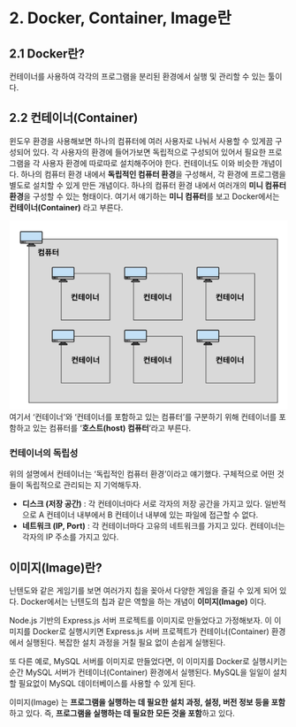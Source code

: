 # 2. Docker, Container, Image란
## 2.1 Docker란?
컨테이너를 사용하여 각각의 프로그램을 분리된 환경에서 실행 및 관리할 수 있는 툴이다.

## 2.2 컨테이너(Container)
윈도우 환경을 사용해보면 하나의 컴퓨터에 여러 사용자로 나눠서 사용할 수 있게끔 구성되어 있다. 각 사용자의 환경에 들어가보면 독립적으로 구성되어 있어서 필요한 프로그램을 각 사용자 환경에 따로따로 설치해주어야 한다.
컨테이너도 이와 비슷한 개념이다. 하나의 컴퓨터 환경 내에서 **독립적인 컴퓨터 환경**을 구성해서, 각 환경에 프로그램을 별도로 설치할 수 있게 만든 개념이다. 하나의 컴퓨터 환경 내에서 여러개의 **미니 컴퓨터 환경**을 구성할 수 있는 형태이다. 여기서 얘기하는 **미니 컴퓨터**를 보고 Docker에서는 **컨테이너(Container)** 라고 부른다.

![container](/media/도구%20및%20환경/Docker/container.webp)
여기서 ‘컨테이너’와 ‘컨테이너를 포함하고 있는 컴퓨터’를 구분하기 위해 컨테이너를 포함하고 있는 컴퓨터를 ‘**호스트(host) 컴퓨터**’라고 부른다.

### 컨테이너의 독립성
위의 설명에서 컨테이너는 ‘독립적인 컴퓨터 환경’이라고 얘기했다. 구체적으로 어떤 것들이 독립적으로 관리되는 지 기억해두자.
- **디스크 (저장 공간)** : 각 컨테이너마다 서로 각자의 저장 공간을 가지고 있다. 일반적으로 A 컨테이너 내부에서 B 컨테이너 내부에 있는 파일에 접근할 수 없다.
- **네트워크 (IP, Port)** : 각 컨테이너마다 고유의 네트워크를 가지고 있다. 컨테이너는 각자의 IP 주소를 가지고 있다.

## 이미지(Image)란?
닌텐도와 같은 게임기를 보면 여러가지 칩을 꽂아서 다양한 게임을 즐길 수 있게 되어 있다. Docker에서는 닌텐도의 칩과 같은 역할을 하는 개념이 **이미지(Image)** 이다.

Node.js 기반의 Express.js 서버 프로젝트를 이미지로 만들었다고 가정해보자. 이 이미지를 Docker로 실행시키면 Express.js 서버 프로젝트가 컨테이너(Container) 환경에서 실행된다. 복잡한 설치 과정을 거칠 필요 없이 손쉽게 실행된다.

또 다른 예로, MySQL 서버를 이미지로 만들었다면, 이 이미지를 Docker로 실행시키는 순간 MySQL 서버가 컨테이너(Container) 환경에서 실행된다. MySQL을 일일이 설치할 필요없이 MySQL 데이터베이스를 사용할 수 있게 된다.

이미지(Image) 는 **프로그램을 실행하는 데 필요한 설치 과정, 설정, 버전 정보 등을 포함**하고 있다. 즉, **프로그램을 실행하는 데 필요한 모든 것을 포함**하고 있다.